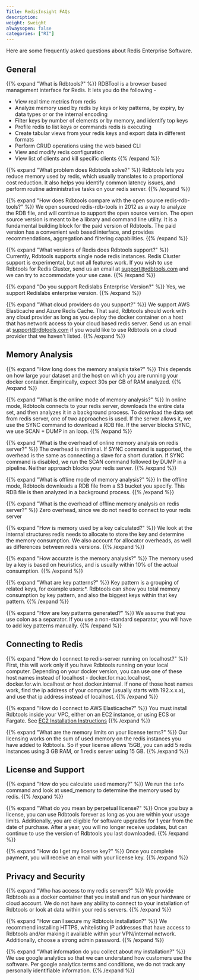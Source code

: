 ```yaml
---
Title: RedisInsight FAQs
description:
weight: $weight
alwaysopen: false
categories: ["RI"]
---
```

Here are some frequently asked questions about Redis Enterprise Software.

## General

{{% expand "What is Rdbtools?" %}}
RDBTool is a browser based management interface for Redis. It lets you do the following -

- View real time metrics from redis
- Analyze memory used by redis by keys or key patterns, by expiry, by data types or or the internal encoding
- Filter keys by number of elements or by memory, and identify top keys
- Profile redis to list keys or commands redis is executing
- Create tabular views from your redis keys and export data in different formats
- Perform CRUD operations using the web based CLI
- View and modify redis configuration
- View list of clients and kill specific clients
{{% /expand %}}

{{% expand "What problem does Rdbtools solve?" %}}
Rdbtools lets you reduce memory used by redis, which usually translates to a proportional cost reduction. It also helps you identify common latency issues, and perform routine administrative tasks on your redis server.
{{% /expand %}}

{{% expand "How does Rdbtools compare with the open source redis-rdb-tools?" %}}
We open sourced redis-rdb-tools in 2012 as a way to analyze the RDB file, and will continue to support the open source version. The open source version is meant to be a library and command line utility. It is a fundamental building block for the paid version of Rdbtools. The paid version has a convenient web based interface, and provides recommendations, aggregation and filtering capabilities.
{{% /expand %}}

{{% expand "What versions of Redis does Rdbtools support?" %}}
Currently, Rdbtools supports single node redis instances. Redis Cluster support is experimental, but not all features work. If you wish to use Rdbtools for Redis Cluster, send us an email at support@rdbtools.com and we can try to accommodate your use case.
{{% /expand %}}

{{% expand "Do you support Redislabs Enterprise Version?" %}}
Yes, we support Redislabs enterprise version.
{{% /expand %}}

{{% expand "What cloud providers do you support?" %}}
We support AWS Elasticache and Azure Redis Cache. That said, Rdbtools should work with any cloud provider as long as you deploy the docker container on a host that has network access to your cloud based redis server. Send us an email at support@rdbtools.com if you would like to use Rdbtools on a cloud provider that we haven't listed.
{{% /expand %}}

## Memory Analysis

{{% expand "How long does the memory analysis take?" %}}
This depends on how large your dataset and the host on which you are running your docker container. Empirically, expect 30s per GB of RAM analyzed.
{{% /expand %}}

{{% expand "What is the online mode of memory analysis?" %}}
In online mode, Rdbtools connects to your redis server, downloads the entire data set, and then analyzes it in a background process. To download the data set from redis server, one of two approaches is used. If the server allows it, we use the SYNC command to download a RDB file. If the server blocks SYNC, we use SCAN + DUMP in an loop.
{{% /expand %}}

{{% expand "What is the overhead of online memory analysis on redis server?" %}}
The overhead is mimimal. If SYNC command is supported, the overhead is the same as connecting a slave for a short duration. If SYNC command is disabled, we run the  SCAN command followed by DUMP in a pipeline. Neither approach blocks your redis server.
{{% /expand %}}

{{% expand "What is offline mode of memory analysis?" %}}
In the offline mode, Rdbtools downloads a RDB file from a S3 bucket you specify. This RDB file is then analyzed in a background process.
{{% /expand %}}

{{% expand "What is the overhead of offline memory analysis on redis server?" %}}
Zero overhead, since we do not need to connect to your redis server

{{% expand "How is memory used by a key calculated?" %}}
We look at the internal structures redis needs to allocate to store the key and determine the memory consumption. We also account for allocator overheads, as well as differences between redis versions.
{{% /expand %}}

{{% expand "How accurate is the memory analysis?" %}}
The memory used by a key is based on heuristics, and is usually within 10% of the actual consumption.
{{% /expand %}}

{{% expand "What are key patterns?" %}}
Key pattern is a grouping of related keys, for example users:*. Rdbtools can show you total memory consumption by key pattern, and also the biggest keys within that key pattern.
{{% /expand %}}

{{% expand "How are key patterns generated?" %}}
We assume that you use colon as a separator. If you use a non-standard separator, you will have to add key patterns manually.
{{% /expand %}}

## Connecting to Redis

{{% expand "How do I connect to redis-server running on localhost?" %}}
First, this will work only if you have Rdbtools running on your local computer. Depending on your docker version, you can use one of these host names instead of localhost - docker.for.mac.localhost, docker.for.win.localhost or host.docker.internal. If none of those host names work, find the ip address of your computer (usually starts with 192.x.x.x), and use that ip address instead of localhost.
{{% /expand %}}

{{% expand "How do I connect to AWS Elasticache?" %}}
You must install Rdbtools inside your VPC, either on an EC2 instance, or using ECS or Fargate. See [EC2 Installation Instructions](/docs/rdbtools-docker-installation-ec2/)
{{% /expand %}}

{{% expand "What are the memory limits on your license terms?" %}}
Our licensing works on the sum of used memory on the redis instances you have added to Rdbtools. So if your license allows 15GB, you can add 5 redis instances using 3 GB RAM, or 1 redis server using 15 GB.
{{% /expand %}}

## License and Support

{{% expand "How do you calculate used memory?" %}}
We run the `info` command and look at used_memory to determine the memory used by redis.
{{% /expand %}}

{{% expand "What do you mean by perpetual license?" %}}
Once you buy a license, you can use Rdbtools forever as long as you are within your usage limits. Additionally, you are eligible for software upgrades for 1 year from the date of purchase. After a year, you will no longer receive updates, but can continue to use the version of Rdbtools you last downloaded.
{{% /expand %}}

{{% expand "How do I get my license key?" %}}
Once you complete payment, you will receive an email with your license key.
{{% /expand %}}

## Privacy and Security

{{% expand "Who has access to my redis servers?" %}}
We provide Rdbtools as a docker container that you install and run on your hardware or cloud account. We do not have any ability to connect to your installation of Rdbtools or look at data within your redis servers.
{{% /expand %}}

{{% expand "How can I secure my Rdbtools installation?" %}}
We recommend installing HTTPS, whitelisting IP addresses that have access to Rdbtools and/or making it available within your VPN/internal network. Additionally, choose a strong admin password.
{{% /expand %}}

{{% expand "What information do you collect about my installation?" %}}
We use google analytics so that we can understand how customers use the software. Per google analytics terms and conditions, we do not track any personally identifiable information.
{{% /expand %}}
